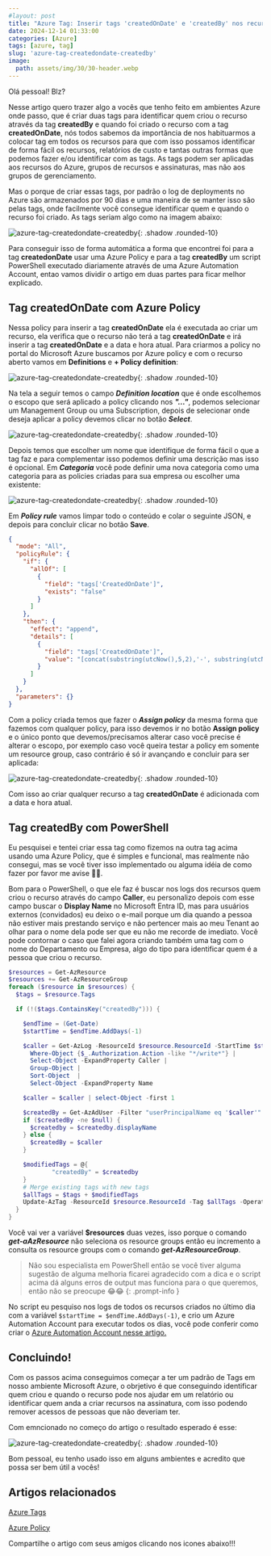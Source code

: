 ```yaml
---
#layout: post
title: "Azure Tag: Inserir tags 'createdOnDate' e 'createdBy' nos recursos de forma automática"
date: 2024-12-14 01:33:00
categories: [Azure]
tags: [azure, tag]
slug: 'azure-tag-createdondate-createdby'
image:
  path: assets/img/30/30-header.webp
---
```


Olá pessoal! Blz?

Nesse artigo quero trazer algo a vocês que tenho feito em ambientes Azure onde passo, que é criar duas tags para identificar quem criou o recurso através da tag **createdBy** e quando foi criado o recurso com a tag **createdOnDate**, nós todos sabemos da importância de nos habituarmos a colocar tag em todos os recursos para que com isso possamos identificar de forma fácil os recursos, relatórios de custo e tantas outras formas que podemos fazer e/ou identificar com as tags. As tags podem ser aplicadas aos recursos do Azure, grupos de recursos e assinaturas, mas não aos grupos de gerenciamento.

Mas o porque de criar essas tags, por padrão o log de deployments no Azure são armazenados por 90 dias e uma maneira de se manter isso são pelas tags, onde facilmente você consegue identificar quem e quando o recurso foi criado. As tags seriam algo como na imagem abaixo:

![azure-tag-createdondate-createdby](/assets/img/30/01.png){: .shadow .rounded-10}

Para conseguir isso de forma automática a forma que encontrei foi para a tag **createdonDate** usar uma Azure Policy e para a tag **createdBy** um script PowerShell executado diariamente através de uma Azure Automation Account, entao vamos dividir o artigo em duas partes para ficar melhor explicado.

## Tag createdOnDate com Azure Policy

Nessa policy para inserir a tag **createdOnDate** ela é executada ao criar um recurso, ela verifica que o recurso não terá a tag **createdOnDate** e irá inserir a tag **createdOnDate** e a data e hora atual. Para criarmos a policy no portal do Microsoft Azure buscamos por Azure policy e com o recurso aberto vamos em **Definitions** e **+ Policy definition**:

![azure-tag-createdondate-createdby](/assets/img/30/02.png){: .shadow .rounded-10}

Na tela a seguir temos o campo ***Definition location*** que é onde escolhemos o escopo que será aplicado a policy clicando nos ***"..."***, podemos selecionar um Management Group ou uma Subscription, depois de selecionar onde deseja aplicar a policy devemos clicar no botão ***Select***.

![azure-tag-createdondate-createdby](/assets/img/30/03.png){: .shadow .rounded-10}

Depois temos que escolher um nome que identifique de forma fácil o que a tag faz e para complementar isso podemos definir uma descrição mas isso é opcional. Em ***Categoria*** você pode definir uma nova categoria como uma categoria para as policies criadas para sua empresa ou escolher uma existente:

![azure-tag-createdondate-createdby](/assets/img/30/04.png){: .shadow .rounded-10}

Em ***Policy rule*** vamos limpar todo o conteúdo e colar o seguinte JSON, e depois para concluir clicar no botão **Save**.

```json
{
  "mode": "All",
  "policyRule": {
    "if": {
      "allOf": [
        {
          "field": "tags['CreatedOnDate']",
          "exists": "false"
        }
      ]
    },
    "then": {
      "effect": "append",
      "details": [
        {
          "field": "tags['CreatedOnDate']",
          "value": "[concat(substring(utcNow(),5,2),'-', substring(utcNow(),8,2),'-',substring(utcNow(),0,4),' - ',substring(utcNow(),11,8))]"
        }
      ]
    }
  },
  "parameters": {}
}
```

Com a policy criada temos que fazer o ***Assign policy*** da mesma forma que fazemos com qualquer policy, para isso devemos ir no botão **Assign policy** e o único ponto que devemos/precisamos alterar caso você precise é alterar o escopo, por exemplo caso você queira testar a policy em somente um resource group, caso contrário é só ir avançando e concluir para ser aplicada:

![azure-tag-createdondate-createdby](/assets/img/30/05.png){: .shadow .rounded-10}

Com isso ao criar qualquer recurso a tag **createdOnDate** é adicionada com a data e hora atual.

## Tag createdBy com PowerShell

Eu pesquisei e tentei criar essa tag como fizemos na outra tag acima usando uma Azure Policy, que é simples e funcional, mas realmente não consegui, mas se você tiver isso implementado ou alguma idéia de como fazer por favor me avise 🤩🤩.

Bom para o PowerShell, o que ele faz é buscar nos logs dos recursos quem criou o recurso através do campo **Caller**, eu personalizo depois com esse campo buscar o **Display Name** no Microsoft Entra ID, mas para usuários externos (convidados) eu deixo o e-mail porque um dia quando a pessoa não estiver mais prestando serviço e não pertencer mais ao meu Tenant ao olhar para o nome dela pode ser que eu não me recorde de imediato. Você pode contornar o caso que falei agora criando também uma tag com o nome do Departamento ou Empresa, algo do tipo para identificar quem é a pessoa que criou o recurso.

```powershell
$resources = Get-AzResource
$resources += Get-AzResourceGroup
foreach ($resource in $resources) {
  $tags = $resource.Tags

  if (!($tags.ContainsKey("createdBy"))) {

    $endTime = (Get-Date)
    $startTime = $endTime.AddDays(-1)

    $caller = Get-AzLog -ResourceId $resource.ResourceId -StartTime $startTime -EndTime $endTime |
      Where-Object {$_.Authorization.Action -like "*/write*"} |
      Select-Object -ExpandProperty Caller |
      Group-Object |
      Sort-Object  |
      Select-Object -ExpandProperty Name 

    $caller = $caller | select-Object -first 1

    $createdBy = Get-AzAdUser -Filter "userPrincipalName eq '$caller'" 
    if ($createdBy -ne $null) {
      $createdby = $createdby.displayName
    } else {
      $createdBy = $caller
    }

    $modifiedTags = @{
            "createdBy" = $createdby
    }
    # Merge existing tags with new tags
    $allTags = $tags + $modifiedTags
    Update-AzTag -ResourceId $resource.ResourceId -Tag $allTags -Operation Merge
  }
}
```

Você vai ver a variável **$resources** duas vezes, isso porque o comando ***get-aAzResource*** não seleciona os resource groups então eu incremento a consulta os resource groups com o comando ***get-AzResourceGroup***. 

> Não sou especialista em PowerShell então se você tiver alguma sugestão de alguma melhoria ficarei agradecido com a dica e o script acima dá alguns erros de output mas funciona para o que queremos, então não se preocupe 😂😂
{: .prompt-info }

No script eu pesquiso nos logs de todos os recursos criados no último dia com a variável `$startTime = $endTime.AddDays(-1)`, e crio um Azure Automation Account para executar todos os dias, você pode conferir como criar o <a href="https://arantes.net.br/posts/azure-automation-account" target="_blank">Azure Automation Account nesse artigo.</a>

## Concluindo!

Com os passos acima conseguimos começar a ter um padrão de Tags em nosso ambiente Microsoft Azure, o obrjetivo é que conseguindo identificar quem criou e quando o recurso pode nos ajudar em um relatório ou identificar quem anda a criar recursos na assinatura, com isso podendo remover acessos de pessoas que não deveriam ter.

Com emncionado no começo do artigo o resultado esperado é esse: 

![azure-tag-createdondate-createdby](/assets/img/30/01.png){: .shadow .rounded-10}

Bom pessoal, eu tenho usado isso em alguns ambientes e acredito que possa ser bem útil a vocês!

## Artigos relacionados

<a href="https://learn.microsoft.com/en-us/azure/azure-resource-manager/management/tag-resources" target="_blank">Azure Tags  </a> 

<a href="https://learn.microsoft.com/en-us/azure/governance/policy/overview" target="_blank">Azure Policy</a> 

Compartilhe o artigo com seus amigos clicando nos icones abaixo!!!
